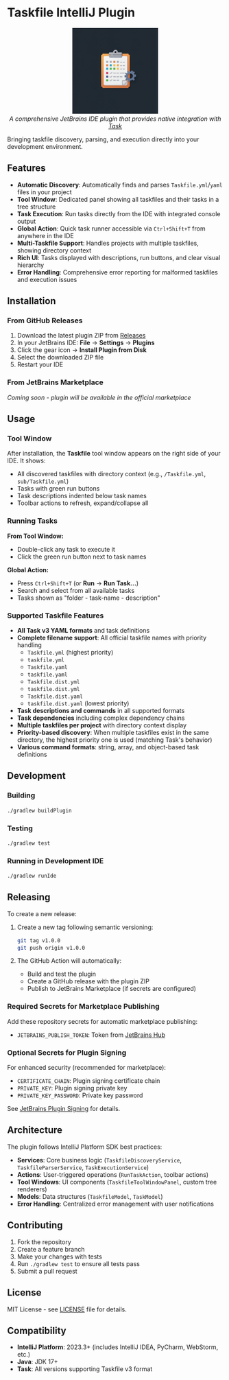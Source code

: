 # Taskfile IntelliJ Plugin

<p align="center">
  <img src="logo.png" alt="Taskfile Plugin Logo" width="200">
  <br>
  <em>A comprehensive JetBrains IDE plugin that provides native integration with <a href="https://taskfile.dev">Task</a></em>
</p>

Bringing taskfile discovery, parsing, and execution directly into your development environment.

## Features

- **Automatic Discovery**: Automatically finds and parses `Taskfile.yml`/`yaml` files in your project
- **Tool Window**: Dedicated panel showing all taskfiles and their tasks in a tree structure
- **Task Execution**: Run tasks directly from the IDE with integrated console output
- **Global Action**: Quick task runner accessible via `Ctrl+Shift+T` from anywhere in the IDE
- **Multi-Taskfile Support**: Handles projects with multiple taskfiles, showing directory context
- **Rich UI**: Tasks displayed with descriptions, run buttons, and clear visual hierarchy
- **Error Handling**: Comprehensive error reporting for malformed taskfiles and execution issues

## Installation

### From GitHub Releases

1. Download the latest plugin ZIP from [Releases](https://github.com/sam-phinizy/jb-taskfile/releases)
2. In your JetBrains IDE: **File** → **Settings** → **Plugins**
3. Click the gear icon → **Install Plugin from Disk**
4. Select the downloaded ZIP file
5. Restart your IDE

### From JetBrains Marketplace

*Coming soon - plugin will be available in the official marketplace*

## Usage

### Tool Window

After installation, the **Taskfile** tool window appears on the right side of your IDE. It shows:

- All discovered taskfiles with directory context (e.g., `/Taskfile.yml`, `sub/Taskfile.yml`)
- Tasks with green run buttons
- Task descriptions indented below task names
- Toolbar actions to refresh, expand/collapse all

### Running Tasks

**From Tool Window:**
- Double-click any task to execute it
- Click the green run button next to task names

**Global Action:**
- Press `Ctrl+Shift+T` (or **Run** → **Run Task...**)
- Search and select from all available tasks
- Tasks shown as "folder - task-name - description"

### Supported Taskfile Features

- **All Task v3 YAML formats** and task definitions
- **Complete filename support**: All official taskfile names with priority handling
  - `Taskfile.yml` (highest priority)
  - `taskfile.yml` 
  - `Taskfile.yaml`
  - `taskfile.yaml`
  - `Taskfile.dist.yml`
  - `taskfile.dist.yml`
  - `Taskfile.dist.yaml`
  - `taskfile.dist.yaml` (lowest priority)
- **Task descriptions and commands** in all supported formats
- **Task dependencies** including complex dependency chains
- **Multiple taskfiles per project** with directory context display
- **Priority-based discovery**: When multiple taskfiles exist in the same directory, the highest priority one is used (matching Task's behavior)
- **Various command formats**: string, array, and object-based task definitions

## Development

### Building

```bash
./gradlew buildPlugin
```

### Testing

```bash
./gradlew test
```

### Running in Development IDE

```bash
./gradlew runIde
```

## Releasing

To create a new release:

1. Create a new tag following semantic versioning:
   ```bash
   git tag v1.0.0
   git push origin v1.0.0
   ```

2. The GitHub Action will automatically:
   - Build and test the plugin
   - Create a GitHub release with the plugin ZIP
   - Publish to JetBrains Marketplace (if secrets are configured)

### Required Secrets for Marketplace Publishing

Add these repository secrets for automatic marketplace publishing:

- `JETBRAINS_PUBLISH_TOKEN`: Token from [JetBrains Hub](https://plugins.jetbrains.com/author/me/tokens)

### Optional Secrets for Plugin Signing

For enhanced security (recommended for marketplace):

- `CERTIFICATE_CHAIN`: Plugin signing certificate chain
- `PRIVATE_KEY`: Plugin signing private key  
- `PRIVATE_KEY_PASSWORD`: Private key password

See [JetBrains Plugin Signing](https://plugins.jetbrains.com/docs/intellij/plugin-signing.html) for details.

## Architecture

The plugin follows IntelliJ Platform SDK best practices:

- **Services**: Core business logic (`TaskfileDiscoveryService`, `TaskfileParserService`, `TaskExecutionService`)
- **Actions**: User-triggered operations (`RunTaskAction`, toolbar actions)
- **Tool Windows**: UI components (`TaskfileToolWindowPanel`, custom tree renderers)
- **Models**: Data structures (`TaskfileModel`, `TaskModel`)
- **Error Handling**: Centralized error management with user notifications

## Contributing

1. Fork the repository
2. Create a feature branch
3. Make your changes with tests
4. Run `./gradlew test` to ensure all tests pass
5. Submit a pull request

## License

MIT License - see [LICENSE](LICENSE) file for details.

## Compatibility

- **IntelliJ Platform**: 2023.3+ (includes IntelliJ IDEA, PyCharm, WebStorm, etc.)
- **Java**: JDK 17+
- **Task**: All versions supporting Taskfile v3 format